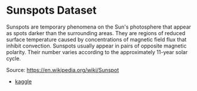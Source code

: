 # Sunspots Dataset

Sunspots are temporary phenomena on the Sun's photosphere that appear as spots darker than the surrounding areas. They are regions of reduced surface temperature caused by concentrations of magnetic field flux that inhibit convection. Sunspots usually appear in pairs of opposite magnetic polarity. Their number varies according to the approximately 11-year solar cycle.

Source: https://en.wikipedia.org/wiki/Sunspot

- [kaggle](https://www.kaggle.com/robervalt/sunspots)

